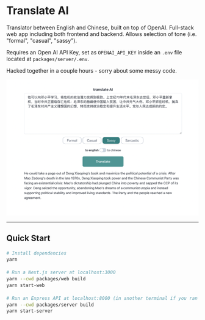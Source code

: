 # Translate AI

Translator between English and Chinese, built on top of OpenAI. Full-stack web app including both frontend and backend. Allows selection of tone (i.e. "formal", "casual", "sassy").

Requires an Open AI API Key, set as `OPENAI_API_KEY` inside an `.env` file located at `packages/server/.env`.

Hacked together in a couple hours - sorry about some messy code.

![Demo UI of Translate AI](/assets/demo.png)

---

## Quick Start

```sh
# Install dependencies
yarn

# Run a Next.js server at localhost:3000
yarn --cwd packages/web build
yarn start-web

# Run an Express API at localhost:8000 (in another terminal if you ran "yarn start-web")
yarn --cwd packages/server build
yarn start-server
```
